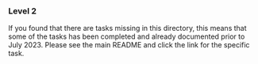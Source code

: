 
### Level 2

If you found that there are tasks missing in this directory, this means that some of the tasks has been completed and already documented prior to July 2023. Please see the main README and click the link for the specific task.
